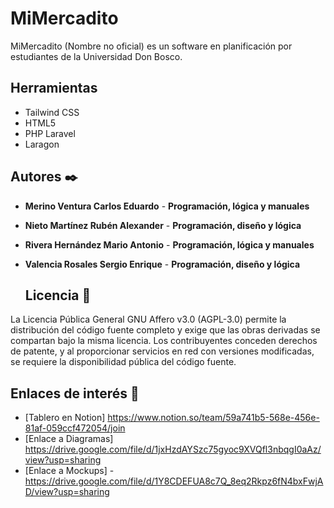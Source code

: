 # MiMercadito
MiMercadito (Nombre no oficial) es un software en planificación por estudiantes de la Universidad Don Bosco.

## Herramientas 
* Tailwind CSS
* HTML5
* PHP Laravel
* Laragon 

## Autores ✒️

* **Merino Ventura Carlos Eduardo** - **Programación, lógica y manuales**
* **Nieto Martínez Rubén Alexander** - **Programación, diseño y lógica**
* **Rivera Hernández Mario Antonio** - **Programación, lógica y manuales**
* **Valencia Rosales Sergio Enrique** - **Programación,  diseño y lógica**

  ## Licencia 📄

La Licencia Pública General GNU Affero v3.0 (AGPL-3.0) permite la distribución del código fuente completo y exige que las obras derivadas se compartan bajo la misma licencia. Los contribuyentes conceden derechos de patente, y al proporcionar servicios en red con versiones modificadas, se requiere la disponibilidad pública del código fuente.

## Enlaces de interés 👀

* [Tablero en Notion] https://www.notion.so/team/59a741b5-568e-456e-81af-059ccf472054/join
* [Enlace a Diagramas] https://drive.google.com/file/d/1jxHzdAYSzc75gyoc9XVQfl3nbqgI0aAz/view?usp=sharing
* [Enlace a Mockups] - https://drive.google.com/file/d/1Y8CDEFUA8c7Q_8eq2Rkpz6fN4bxFwjAD/view?usp=sharing
